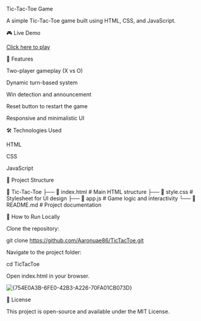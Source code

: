 Tic-Tac-Toe Game

A simple Tic-Tac-Toe game built using HTML, CSS, and JavaScript.

🎮 Live Demo

[Click here to play]([https://github.com/Aaronuae86/TicTacToe/new/main?filename=README.md](https://aaronuae86.github.io/TicTacToe/)) 

📌 Features

Two-player gameplay (X vs O)

Dynamic turn-based system

Win detection and announcement

Reset button to restart the game

Responsive and minimalistic UI

🛠 Technologies Used

HTML

CSS

JavaScript

📂 Project Structure

📁 Tic-Tac-Toe
├── 📄 index.html   # Main HTML structure
├── 📄 style.css    # Stylesheet for UI design
├── 📄 app.js       # Game logic and interactivity
└── 📄 README.md    # Project documentation

🚀 How to Run Locally

Clone the repository:

git clone https://github.com/Aaronuae86/TicTacToe.git

Navigate to the project folder:

cd TicTacToe

Open index.html in your browser.

![{754E0A3B-6FE0-42B3-A226-70FA01CB073D}](https://github.com/user-attachments/assets/29fcacbf-d9bd-4c57-a9d4-61d8d11cb5fe)




📜 License

This project is open-source and available under the MIT License.
